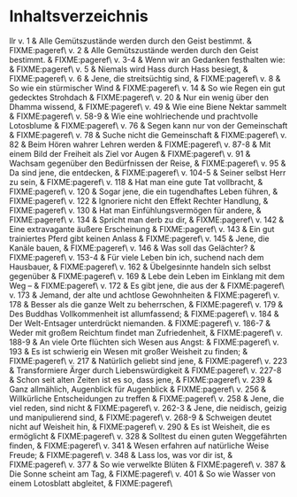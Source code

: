 Inhaltsverzeichnis
==================

<span>llr</span> v. 1 & Alle Gemütszustände werden durch den Geist
bestimmt. & FIXME:pageref\\
v. 2 & Alle Gemütszustände werden durch den Geist bestimmt. &
FIXME:pageref\\
v. 3-4 & Wenn wir an Gedanken festhalten wie: & FIXME:pageref\\
v. 5 & Niemals wird Hass durch Hass besiegt, & FIXME:pageref\\
v. 6 & Jene, die streitsüchtig sind, & FIXME:pageref\\
v. 8 & So wie ein stürmischer Wind & FIXME:pageref\\
v. 14 & So wie Regen ein gut gedecktes Strohdach & FIXME:pageref\\
v. 20 & Nur ein wenig über den Dhamma wissend, & FIXME:pageref\\
v. 49 & Wie eine Biene Nektar sammelt & FIXME:pageref\\
v. 58-9 & Wie eine wohlriechende und prachtvolle Lotosblume &
FIXME:pageref\\
v. 76 & Segen kann nur von der Gemeinschaft & FIXME:pageref\\
v. 78 & Suche nicht die Gemeinschaft & FIXME:pageref\\
v. 82 & Beim Hören wahrer Lehren werden & FIXME:pageref\\
v. 87-8 & Mit einem Bild der Freiheit als Ziel vor Augen &
FIXME:pageref\\
v. 91 & Wachsam gegenüber den Bedürfnissen der Reise, & FIXME:pageref\\
v. 95 & Da sind jene, die entdecken, & FIXME:pageref\\
v. 104-5 & Seiner selbst Herr zu sein, & FIXME:pageref\\
v. 118 & Hat man eine gute Tat vollbracht, & FIXME:pageref\\
v. 120 & Sogar jene, die ein tugendhaftes Leben führen, & FIXME:pageref\\
v. 122 & Ignoriere nicht den Effekt Rechter Handlung, & FIXME:pageref\\
v. 130 & Hat man Einfühlungsvermögen für andere, & FIXME:pageref\\
v. 134 & Spricht man derb zu dir, & FIXME:pageref\\
v. 142 & Eine extravagante äußere Erscheinung & FIXME:pageref\\
v. 143 & Ein gut trainiertes Pferd gibt keinen Anlass & FIXME:pageref\\
v. 145 & Jene, die Kanäle bauen, & FIXME:pageref\\
v. 146 & Was soll das Gelächter? & FIXME:pageref\\
v. 153-4 & Für viele Leben bin ich, suchend nach dem Hausbauer, &
FIXME:pageref\\
v. 162 & Übelgesinnte handeln sich selbst gegenüber & FIXME:pageref\\
v. 169 & Lebe dein Leben im Einklang mit dem Weg – & FIXME:pageref\\
v. 172 & Es gibt jene, die aus der & FIXME:pageref\\
v. 173 & Jemand, der alte und achtlose Gewohnheiten & FIXME:pageref\\
v. 178 & Besser als die ganze Welt zu beherrschen, & FIXME:pageref\\
v. 179 & Des Buddhas Vollkommenheit ist allumfassend; & FIXME:pageref\\
v. 184 & Der Welt-Entsager unterdrückt niemanden. & FIXME:pageref\\
v. 186-7 & Weder mit großem Reichtum findet man Zufriedenheit, &
FIXME:pageref\\
v. 188-9 & An viele Orte flüchten sich Wesen aus Angst: & FIXME:pageref\\
v. 193 & Es ist schwierig ein Wesen mit großer Weisheit zu finden; &
FIXME:pageref\\
v. 217 & Natürlich geliebt sind jene, & FIXME:pageref\\
v. 223 & Transformiere Ärger durch Liebenswürdigkeit & FIXME:pageref\\
v. 227-8 & Schon seit alten Zeiten ist es so, dass jene, &
FIXME:pageref\\
v. 239 & Ganz allmählich, Augenblick für Augenblick & FIXME:pageref\\
v. 256 & Willkürliche Entscheidungen zu treffen & FIXME:pageref\\
v. 258 & Jene, die viel reden, sind nicht & FIXME:pageref\\
v. 262-3 & Jene, die neidisch, geizig und manipulierend sind, &
FIXME:pageref\\
v. 268-9 & Schweigen deutet nicht auf Weisheit hin, & FIXME:pageref\\
v. 290 & Es ist Weisheit, die es ermöglicht & FIXME:pageref\\
v. 328 & Solltest du einen guten Weggefährten finden, & FIXME:pageref\\
v. 341 & Wesen erfahren auf natürliche Weise Freude; & FIXME:pageref\\
v. 348 & Lass los, was vor dir ist, & FIXME:pageref\\
v. 377 & So wie verwelkte Blüten & FIXME:pageref\\
v. 387 & Die Sonne scheint am Tag, & FIXME:pageref\\
v. 401 & So wie Wasser von einem Lotosblatt abgleitet, & FIXME:pageref\\

